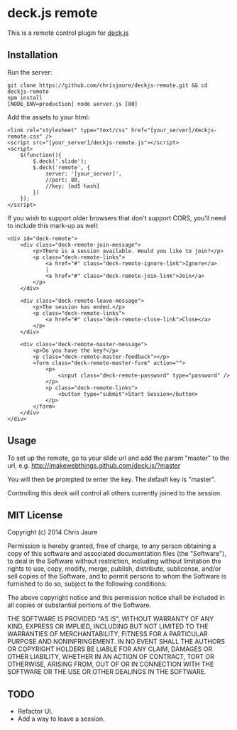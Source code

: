 # deck.js remote

This is a remote control plugin for [deck.js](http://imakewebthings.github.com/deck.js/)

## Installation

Run the server: 
	
	git clone https://github.com/chrisjaure/deckjs-remote.git && cd deckjs-remote
	npm install
	[NODE_ENV=production] node server.js [80]

Add the assets to your html:

	<link rel="stylesheet" type="text/css" href="[your_server]/deckjs-remote.css" />
	<script src="[your_server]/deckjs-remote.js"></script>
	<script>
		$(function(){
			$.deck('.slide');
			$.deck('remote', {
				server: '[your_server]',
				//port: 80,
				//key: [md5 hash]
			})
		});
	</script>

If you wish to support older browsers that don't support CORS, you'll need to include this mark-up as well:

	<div id="deck-remote">
		<div class="deck-remote-join-message">
			<p>There is a session available. Would you like to join?</p>
			<p class="deck-remote-links">
				<a href="#" class="deck-remote-ignore-link">Ignore</a>
				|
				<a href="#" class="deck-remote-join-link">Join</a>
			</p>
		</div>
		
		<div class="deck-remote-leave-message">
			<p>The session has ended.</p>
			<p class="deck-remote-links">
				<a href="#" class="deck-remote-close-link">Close</a>
			</p>
		</div>

		<div class="deck-remote-master-message">
			<p>Do you have the key?</p>
			<p class="deck-remote-master-feedback"></p>
			<form class="deck-remote-master-form" action="">
				<p>
					<input class="deck-remote-password" type="password" />
				</p>
				<p class="deck-remote-links">
					<button type="submit">Start Session</button>
				</p>
			</form>
		</div>
	</div>

## Usage

To set up the remote, go to your slide url and add the param "master" to the url, e.g. http://imakewebthings.github.com/deck.js/?master

You will then be prompted to enter the key. The default key is "master".

Controlling this deck will control all others currently joined to the session.

## MIT License

Copyright (c) 2014 Chris Jaure

Permission is hereby granted, free of charge, to any person obtaining a copy of this software and associated documentation files (the "Software"), to deal in the Software without restriction, including without limitation the rights to use, copy, modify, merge, publish, distribute, sublicense, and/or sell copies of the Software, and to permit persons to whom the Software is furnished to do so, subject to the following conditions:

The above copyright notice and this permission notice shall be included in all copies or substantial portions of the Software.

THE SOFTWARE IS PROVIDED "AS IS", WITHOUT WARRANTY OF ANY KIND, EXPRESS OR IMPLIED, INCLUDING BUT NOT LIMITED TO THE WARRANTIES OF MERCHANTABILITY, FITNESS FOR A PARTICULAR PURPOSE AND NONINFRINGEMENT. IN NO EVENT SHALL THE AUTHORS OR COPYRIGHT HOLDERS BE LIABLE FOR ANY CLAIM, DAMAGES OR OTHER LIABILITY, WHETHER IN AN ACTION OF CONTRACT, TORT OR OTHERWISE, ARISING FROM, OUT OF OR IN CONNECTION WITH THE SOFTWARE OR THE USE OR OTHER DEALINGS IN THE SOFTWARE.

## TODO

- Refactor UI.
- Add a way to leave a session.